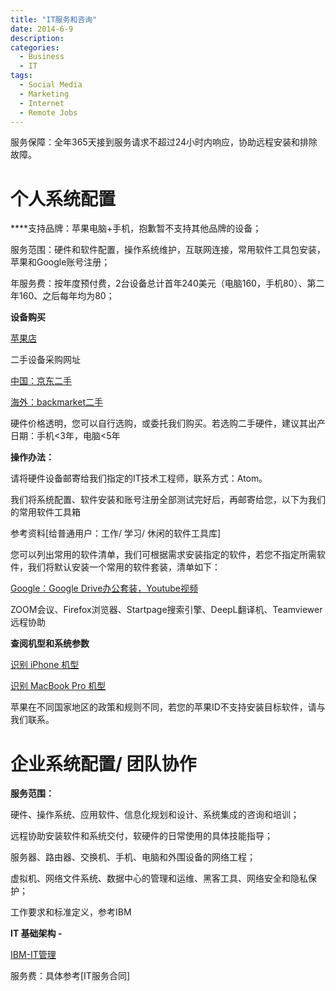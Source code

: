 ```yaml
---
title: "IT服务和咨询"
date: 2014-6-9
description: 
categories:
  - Business
  - IT 
tags:
  - Social Media
  - Marketing
  - Internet
  - Remote Jobs 
---
```



服务保障：全年365天接到服务请求不超过24小时内响应，协助远程安装和排除故障。

# 个人系统**配置**

****支持品牌：苹果电脑+手机，抱歉暂不支持其他品牌的设备；

服务范围：硬件和软件配置，操作系统维护，互联网连接，常用软件工具包安装，苹果和Google账号注册；

年服务费：按年度预付费，2台设备总计首年240美元（电脑160，手机80）、第二年160、之后每年均为80；

**设备购买**

[苹果店](https://www.apple.com.cn/)

二手设备采购网址 

[中国：京东二手](https://2.jd.com/)

[海外：backmarket二手](https://www.backmarket.com/en-us)

硬件价格透明，您可以自行选购，或委托我们购买。若选购二手硬件，建议其出产日期：手机<3年，电脑<5年

**操作办法：**

请将硬件设备邮寄给我们指定的IT技术工程师，联系方式：Atom。

我们将系统配置、软件安装和账号注册全部测试完好后，再邮寄给您，以下为我们的常用软件工具箱 

参考资料[给普通用户：工作/ 学习/ 休闲的软件工具库]

您可以列出常用的软件清单，我们可根据需求安装指定的软件，若您不指定所需软件，我们将默认安装一个常用的软件套装，清单如下：

[Google：Google Drive办公套装，Youtube视频](https://about.google/products/#all-products)

ZOOM会议、Firefox浏览器、Startpage搜索引擎、DeepL翻译机、Teamviewer远程协助

**查阅机型和系统参数**

[识别 iPhone 机型](https://support.apple.com/zh-cn/HT201296)

[识别 MacBook Pro 机型](https://support.apple.com/zh-cn/HT201300)

苹果在不同国家地区的政策和规则不同，若您的苹果ID不支持安装目标软件，请与我们联系。

# 企业系统配置/ 团队协作

**服务范围：**

硬件、操作系统、应用软件、信息化规划和设计、系统集成的咨询和培训；

远程协助安装软件和系统交付，软硬件的日常使用的具体技能指导；

服务器、路由器、交换机、手机、电脑和外围设备的网络工程；

虚拟机、网络文件系统、数据中心的管理和运维、黑客工具、网络安全和隐私保护；

工作要求和标准定义，参考IBM

**IT 基础架构 -** 

[IBM-IT管理](https://www.ibm.com/cn-zh/topics/it-management)

服务费：具体参考[IT服务合同]
